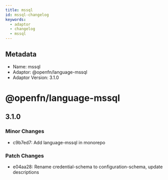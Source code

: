 ```yaml
---
title: mssql
id: mssql-changelog
keywords:
  - adaptor
  - changelog
  - mssql
---
```

## Metadata
- Name: mssql
- Adaptor: @openfn/language-mssql
- Adaptor Version: 3.1.0
# @openfn/language-mssql

## 3.1.0

### Minor Changes

- c9b7ed7: Add language-mssql in monorepo

### Patch Changes

- e04aa28: Rename credential-schema to configuration-schema, update descriptions
